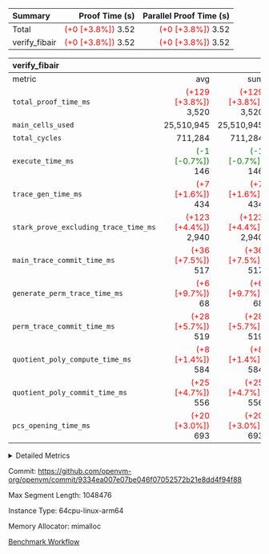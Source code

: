 | Summary | Proof Time (s) | Parallel Proof Time (s) |
|:---|---:|---:|
| Total | <span style='color: red'>(+0 [+3.8%])</span> 3.52 | <span style='color: red'>(+0 [+3.8%])</span> 3.52 |
| verify_fibair | <span style='color: red'>(+0 [+3.8%])</span> 3.52 | <span style='color: red'>(+0 [+3.8%])</span> 3.52 |


| verify_fibair |||||
|:---|---:|---:|---:|---:|
|metric|avg|sum|max|min|
| `total_proof_time_ms ` | <span style='color: red'>(+129 [+3.8%])</span> 3,520 | <span style='color: red'>(+129 [+3.8%])</span> 3,520 | <span style='color: red'>(+129 [+3.8%])</span> 3,520 | <span style='color: red'>(+129 [+3.8%])</span> 3,520 |
| `main_cells_used     ` |  25,510,945 |  25,510,945 |  25,510,945 |  25,510,945 |
| `total_cycles        ` |  711,284 |  711,284 |  711,284 |  711,284 |
| `execute_time_ms     ` | <span style='color: green'>(-1 [-0.7%])</span> 146 | <span style='color: green'>(-1 [-0.7%])</span> 146 | <span style='color: green'>(-1 [-0.7%])</span> 146 | <span style='color: green'>(-1 [-0.7%])</span> 146 |
| `trace_gen_time_ms   ` | <span style='color: red'>(+7 [+1.6%])</span> 434 | <span style='color: red'>(+7 [+1.6%])</span> 434 | <span style='color: red'>(+7 [+1.6%])</span> 434 | <span style='color: red'>(+7 [+1.6%])</span> 434 |
| `stark_prove_excluding_trace_time_ms` | <span style='color: red'>(+123 [+4.4%])</span> 2,940 | <span style='color: red'>(+123 [+4.4%])</span> 2,940 | <span style='color: red'>(+123 [+4.4%])</span> 2,940 | <span style='color: red'>(+123 [+4.4%])</span> 2,940 |
| `main_trace_commit_time_ms` | <span style='color: red'>(+36 [+7.5%])</span> 517 | <span style='color: red'>(+36 [+7.5%])</span> 517 | <span style='color: red'>(+36 [+7.5%])</span> 517 | <span style='color: red'>(+36 [+7.5%])</span> 517 |
| `generate_perm_trace_time_ms` | <span style='color: red'>(+6 [+9.7%])</span> 68 | <span style='color: red'>(+6 [+9.7%])</span> 68 | <span style='color: red'>(+6 [+9.7%])</span> 68 | <span style='color: red'>(+6 [+9.7%])</span> 68 |
| `perm_trace_commit_time_ms` | <span style='color: red'>(+28 [+5.7%])</span> 519 | <span style='color: red'>(+28 [+5.7%])</span> 519 | <span style='color: red'>(+28 [+5.7%])</span> 519 | <span style='color: red'>(+28 [+5.7%])</span> 519 |
| `quotient_poly_compute_time_ms` | <span style='color: red'>(+8 [+1.4%])</span> 584 | <span style='color: red'>(+8 [+1.4%])</span> 584 | <span style='color: red'>(+8 [+1.4%])</span> 584 | <span style='color: red'>(+8 [+1.4%])</span> 584 |
| `quotient_poly_commit_time_ms` | <span style='color: red'>(+25 [+4.7%])</span> 556 | <span style='color: red'>(+25 [+4.7%])</span> 556 | <span style='color: red'>(+25 [+4.7%])</span> 556 | <span style='color: red'>(+25 [+4.7%])</span> 556 |
| `pcs_opening_time_ms ` | <span style='color: red'>(+20 [+3.0%])</span> 693 | <span style='color: red'>(+20 [+3.0%])</span> 693 | <span style='color: red'>(+20 [+3.0%])</span> 693 | <span style='color: red'>(+20 [+3.0%])</span> 693 |



<details>
<summary>Detailed Metrics</summary>

|  | verify_program_compile_ms | total_cells | stark_prove_excluding_trace_time_ms | quotient_poly_compute_time_ms | quotient_poly_commit_time_ms | perm_trace_commit_time_ms | pcs_opening_time_ms | main_trace_commit_time_ms |
| --- | --- | --- | --- | --- | --- | --- | --- |
|  | 4 | 65,536 | 68 | 4 | 13 | 0 | 33 | 17 | 

| air_name | rows | quotient_deg | main_cols | interactions | constraints | cells |
| --- | --- | --- | --- | --- | --- | --- |
| AccessAdapterAir<2> |  | 4 |  | 5 | 12 |  | 
| AccessAdapterAir<4> |  | 4 |  | 5 | 12 |  | 
| AccessAdapterAir<8> |  | 4 |  | 5 | 12 |  | 
| FibonacciAir | 32,768 | 1 | 2 |  | 5 | 65,536 | 
| FriReducedOpeningAir |  | 4 |  | 35 | 59 |  | 
| NativePoseidon2Air<BabyBearParameters>, 1> |  | 4 |  | 31 | 302 |  | 
| PhantomAir |  | 4 |  | 3 | 4 |  | 
| ProgramAir |  | 1 |  | 1 | 4 |  | 
| VariableRangeCheckerAir |  | 1 |  | 1 | 4 |  | 
| VmAirWrapper<BranchNativeAdapterAir, BranchEqualCoreAir<1> |  | 2 |  | 11 | 23 |  | 
| VmAirWrapper<JalNativeAdapterAir, JalCoreAir> |  | 4 |  | 7 | 6 |  | 
| VmAirWrapper<NativeAdapterAir<2, 0>, PublicValuesCoreAir> |  | 4 |  | 11 | 22 |  | 
| VmAirWrapper<NativeAdapterAir<2, 1>, FieldArithmeticCoreAir> |  | 4 |  | 15 | 23 |  | 
| VmAirWrapper<NativeLoadStoreAdapterAir<1>, NativeLoadStoreCoreAir<1> |  | 4 |  | 15 | 20 |  | 
| VmAirWrapper<NativeLoadStoreAdapterAir<4>, NativeLoadStoreCoreAir<4> |  | 4 |  | 15 | 20 |  | 
| VmAirWrapper<NativeVectorizedAdapterAir<4>, FieldExtensionCoreAir> |  | 4 |  | 15 | 23 |  | 
| VmConnectorAir |  | 4 |  | 3 | 8 |  | 
| VolatileBoundaryAir |  | 4 |  | 4 | 16 |  | 

| group | trace_gen_time_ms | total_proof_time_ms | total_cycles | total_cells | stark_prove_excluding_trace_time_ms | quotient_poly_compute_time_ms | quotient_poly_commit_time_ms | perm_trace_commit_time_ms | pcs_opening_time_ms | main_trace_commit_time_ms | main_cells_used | generate_perm_trace_time_ms | execute_time_ms |
| --- | --- | --- | --- | --- | --- | --- | --- | --- | --- | --- | --- | --- | --- |
| verify_fibair | 434 | 3,520 | 711,284 | 72,898,584 | 2,940 | 584 | 556 | 519 | 693 | 517 | 25,510,945 | 68 | 146 | 

| group | air_name | rows | prep_cols | perm_cols | main_cols | cells |
| --- | --- | --- | --- | --- | --- | --- |
| verify_fibair | AccessAdapterAir<2> | 131,072 |  | 16 | 11 | 3,538,944 | 
| verify_fibair | AccessAdapterAir<4> | 65,536 |  | 16 | 13 | 1,900,544 | 
| verify_fibair | AccessAdapterAir<8> | 32,768 |  | 16 | 17 | 1,081,344 | 
| verify_fibair | FriReducedOpeningAir | 512 |  | 76 | 64 | 71,680 | 
| verify_fibair | NativePoseidon2Air<BabyBearParameters>, 1> | 8,192 |  | 36 | 348 | 3,145,728 | 
| verify_fibair | PhantomAir | 16,384 |  | 8 | 6 | 229,376 | 
| verify_fibair | ProgramAir | 8,192 |  | 8 | 10 | 147,456 | 
| verify_fibair | VariableRangeCheckerAir | 262,144 | 2 | 8 | 1 | 2,359,296 | 
| verify_fibair | VmAirWrapper<BranchNativeAdapterAir, BranchEqualCoreAir<1> | 262,144 |  | 28 | 23 | 13,369,344 | 
| verify_fibair | VmAirWrapper<JalNativeAdapterAir, JalCoreAir> | 32,768 |  | 12 | 10 | 720,896 | 
| verify_fibair | VmAirWrapper<NativeAdapterAir<2, 1>, FieldArithmeticCoreAir> | 524,288 |  | 20 | 30 | 26,214,400 | 
| verify_fibair | VmAirWrapper<NativeLoadStoreAdapterAir<1>, NativeLoadStoreCoreAir<1> | 262,144 |  | 36 | 25 | 15,990,784 | 
| verify_fibair | VmAirWrapper<NativeLoadStoreAdapterAir<4>, NativeLoadStoreCoreAir<4> | 16,384 |  | 36 | 34 | 1,146,880 | 
| verify_fibair | VmAirWrapper<NativeVectorizedAdapterAir<4>, FieldExtensionCoreAir> | 8,192 |  | 20 | 40 | 491,520 | 
| verify_fibair | VmConnectorAir | 2 | 1 | 8 | 4 | 24 | 
| verify_fibair | VolatileBoundaryAir | 131,072 |  | 8 | 11 | 2,490,368 | 

</details>


Commit: https://github.com/openvm-org/openvm/commit/9334ea007e07be046f07052572b21e8dd4f94f88

Max Segment Length: 1048476

Instance Type: 64cpu-linux-arm64

Memory Allocator: mimalloc

[Benchmark Workflow](https://github.com/openvm-org/openvm/actions/runs/12873270503)
